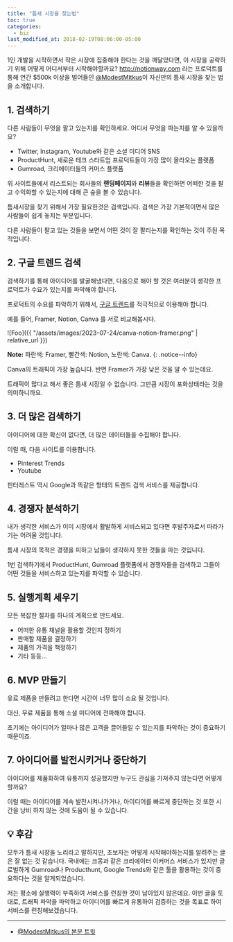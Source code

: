 ```yaml
---
title: "틈새 시장을 찾는법"
toc: true
categories:
  - biz
last_modified_at: 2018-02-19T08:06:00-05:00
---
```


1인 개발을 시작하면서 작은 시장에 집중해야 한다는 것을 깨달았다면, 이 시장을 공략하기 위해 어떻게 어디서부터 시작해야할까요?
http://notionway.com 라는 프로덕트를 통해 연간 $500k 이상을 벌어들인 [@ModestMitkus](https://twitter.com/ModestMitkus)이 자신만의 틈새 시장을 찾는 법을 소개합니다.

## 1. 검색하기

다른 사람들이 무엇을 팔고 있는지를 확인하세요.
어디서 무엇을 파는지를 알 수 있을까요?

- Twitter, Instagram, Youtube와 같은 소셜 미디어 SNS
- ProductHunt, 새로운 테크 스타트업 프로덕트들이 가장 많이 올라오는 플랫폼
- Gumroad, 크리에이터들의 커머스 플랫폼

위 사이트들에서 리스트되는 회사들의 **랜딩페이지**와 **리뷰**들을 확인하면 어떠한 것을 팔고 수익화할 수 있는지에 대해 큰 숲을 볼 수 있습니다.

틈새시장을 찾기 위해서 가장 필요한것은 검색입니다.
검색은 가장 기본적이면서 많은 사람들이 쉽게 놓치는 부분입니다.

다른 사람들이 팔고 있는 것들을 보면서 어떤 것이 잘 팔리는지를 확인하는 것이 주된 목적입니다.

## 2. 구글 트렌드 검색

검색하기를 통해 아이디어를 발굴해냈다면, 다음으로 해야 할 것은 여러분이 생각한 프로덕트가 수요가 있는지를 파악해야 합니다.

프로덕트의 수요를 파악하기 위해서, [구글 트렌드](https://trends.google.com/trends/)를 적극적으로 이용해야 합니다.

예를 들어, Framer, Notion, Canva 를 서로 비교해봅시다.

![Foo]({{ "/assets/images/2023-07-24/canva-notion-framer.png" | relative_url }})

**Note:** 파란색: Framer, 빨간색: Notion, 노란색: Canva.
{: .notice--info}

Canva의 트래픽이 가장 높습니다. 반면 Framer가 가장 낮은 것을 알 수 있는데요.

트래픽이 많다고 해서 좋은 틈새 시장일 수 없습니다. 그만큼 시장이 포화상태라는 것을 의미하니까요.

## 3. 더 많은 검색하기

아이디어에 대한 확신이 없다면, 더 많은 데이터들을 수집해야 합니다.

이럴 때, 다음 사이트를 이용합니다.

- Pinterest Trends
- Youtube

핀터레스트 역시 Google과 똑같은 형태의 트렌드 검색 서비스를 제공합니다.

## 4. 경쟁자 분석하기

내가 생각한 서비스가 이미 시장에서 활발하게 서비스되고 있다면 후발주자로서 따라가기는 어려울 것입니다.

틈새 시장의 목적은 경쟁을 피하고 남들이 생각하지 못한 것들을 파는 것입니다.

1번 검색하기에서 ProductHunt, Gumroad 플랫폼에서 경쟁자들을 검색하고 그들이 어떤 것들을 서비스하고 있는지를 파악할 수 있습니다.

## 5. 실행계획 세우기

모든 복잡한 절차를 하나의 계획으로 만드세요.

- 어떠한 유통 채널을 활용할 것인지 정하기
- 판매할 제품을 결정하기
- 제품의 가격을 책정하기
- 기타 등등...

## 6. MVP 만들기

유료 제품을 만들려고 한다면 시간이 너무 많이 소요 될 것입니다.

대신, 무료 제품을 통해 소셜 미디어에 전파해야 합니다.

초기에는 아이디어가 얼마나 많은 고객을 끌어들일 수 있는지를 파악하는 것이 중요하기 때문이죠.

## 7. 아이디어를 발전시키거나 중단하기

아이디어를 제품화하여 유통까지 성공했지만 누구도 관심을 가져주지 않는다면 어떻게 할까요?

이럴 때는 아이디어를 계속 발전시켜나가거나, 아이디어를 빠르게 중단하는 것 또한 시간을 낭비 하지 않는 것에 도움이 될 수 있습니다.

## 💡 후감

모두가 틈새 시장을 노리라고 말하지만, 초보자는 어떻게 시작해야하는지를 알려주는 글은 잘 없는 것 같습니다.
국내에는 크몽과 같은 크리에이터 이커머스 서비스가 있지만 글로벌하게 Gumroad나 Producthunt, Google Trends와 같은 툴을 활용하는 것이 중요하다는 것을 알게되었습니다.

저는 평소에 실행력이 부족하여 서비스를 런칭한 것이 남아있지 않은데요.
이번 글을 토대로, 트래픽 파악을 파악하고 아이디어를 빠르게 유통하여 검증하는 것을 목표로 하여 서비스를 런칭해보겠습니다.

---

- [@ModestMitkus의 본문 트윗](https://twitter.com/ModestMitkus/status/1681291505514995713)
